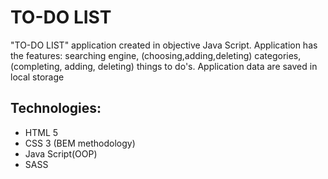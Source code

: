# TO-DO LIST

"TO-DO LIST" application created in objective Java Script. Application has the features: searching engine, (choosing,adding,deleting) categories, (completing, adding, deleting) things to do's. Application data are saved in local storage 
## Technologies:
  - HTML 5
  - CSS 3 (BEM methodology)
  - Java Script(OOP)
  - SASS
